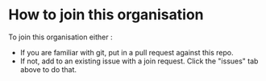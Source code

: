 # How to join this organisation

To join this organisation either :
* If you are familiar with git, put in a pull request against this repo.
* If not, add to an existing issue with a join request. Click the "issues" tab above to do that.
